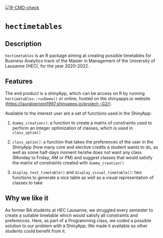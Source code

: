 <!-- badges: start -->
[![R-CMD-check](https://github.com/ptds2021/pkgtest/workflows/R-CMD-check/badge.svg)](https://github.com/ptds2021/pkgtest/actions)
<!-- badges: end -->

# `hectimetables`

## Description

`hectimetables` is an R package aiming at creating possible timetables for Business Analytics track of the Master in Management of the University of Lausanne (HEC), for the year 2020-2022. 

## Features

The end product is a shinyApp, which can be access on R by running `hectimetables::runDemo()` or online, hosted on the shinyapps.io website  (https://lauralopriore1997.shinyapps.io/project--G2/). 

Available to the interest user are a set of functions used in the ShinyApp:

1) `dummy_creation()`: a function to create a matrix of constraints used to perform an integer optimization of classes, which is used in `class_optim()`

2) `class_optim()`: a function that takes the preferences of the user in the ShinyApp (how many core and elective credits a student wants to do, as well as some half-days moment he/she does not want any class (Monday to Friday, AM or PM) and suggest classes that would satisfy the matrix of constraints created with `dummy_creation()`

3) `display_text_timetable()` and `display_visual_timetable()`: two functions to generate a nice table as well as a visual representation of classes to take

## Why we like it

As former BA students at HEC Lausanne, we struggled every semester to create a suitable timetable which would satisfy all constraints and preferences. Here, as part of a Programming class, we coded a possible solution to our problem with a ShinyApp. We made it available so other students could benefit from it.